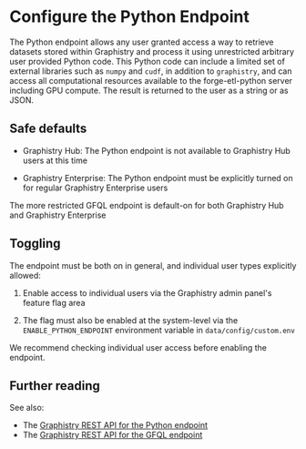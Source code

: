 # Configure the Python Endpoint

The Python endpoint allows any user granted access a way to retrieve datasets stored within Graphistry and process it using unrestricted arbitrary user provided Python code. This Python code can include a limited set of external libraries such as `numpy` and `cudf`, in addition to `graphistry`, and can access all computational resources available to the forge-etl-python server including GPU compute. The result is returned to the user as a string or as JSON.

## Safe defaults

* Graphistry Hub: The Python endpoint is not available to Graphistry Hub users at this time

* Graphistry Enterprise: The Python endpoint must be explicitly turned on for regular Graphistry Enterprise users

The more restricted GFQL endpoint is default-on for both Graphistry Hub and Graphistry Enterprise

## Toggling

The endpoint must be both on in general, and individual user types explicitly allowed:

1. Enable access to individual users via the Graphistry admin panel's feature flag area

1. The flag must also be enabled at the system-level via the `ENABLE_PYTHON_ENDPOINT` environment variable in `data/config/custom.env`

We recommend checking individual user access before enabling the endpoint.

## Further reading

See also:

* The [Graphistry REST API for the Python endpoint](https://hub.graphistry.com/docs/Python/python-api/)
* The [Graphistry REST API for the GFQL endpoint](https://hub.graphistry.com/docs/GFQL/gfql-api/)
